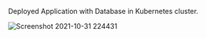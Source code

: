 
Deployed Application with Database in Kubernetes cluster.

![Screenshot 2021-10-31 224431](https://user-images.githubusercontent.com/59165595/139594604-811bd39a-104b-409e-9dff-4209018ac3f2.jpg)
